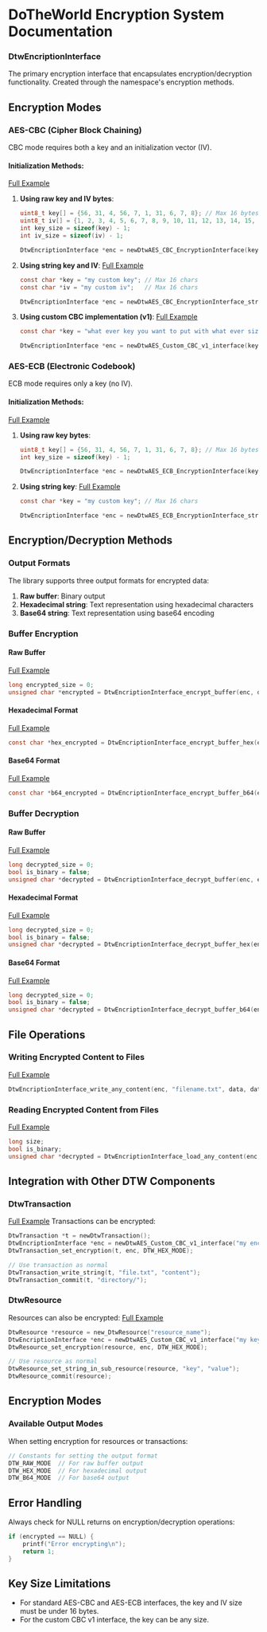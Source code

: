 # DoTheWorld Encryption System Documentation

### DtwEncriptionInterface

The primary encryption interface that encapsulates encryption/decryption functionality. Created through the namespace's encryption methods.

## Encryption Modes

### AES-CBC (Cipher Block Chaining)

CBC mode requires both a key and an initialization vector (IV).

#### Initialization Methods:
[Full Example](/examples/encryption/cbc_encryption_initializer_key.c)
1. **Using raw key and IV bytes**:
   ```c
   uint8_t key[] = {56, 31, 4, 56, 7, 1, 31, 6, 7, 8}; // Max 16 bytes
   uint8_t iv[] = {1, 2, 3, 4, 5, 6, 7, 8, 9, 10, 11, 12, 13, 14, 15, 16};
   int key_size = sizeof(key) - 1;
   int iv_size = sizeof(iv) - 1;
   
   DtwEncriptionInterface *enc = newDtwAES_CBC_EncryptionInterface(key, key_size, iv, iv_size);
   ```

2. **Using string key and IV**:
[Full Example](/examples/encryption/cbc_encryption_initializer_str.c)
   ```c
   const char *key = "my custom key"; // Max 16 chars
   const char *iv = "my custom iv";   // Max 16 chars
   
   DtwEncriptionInterface *enc = newDtwAES_CBC_EncryptionInterface_str(key, iv);
   ```

3. **Using custom CBC implementation (v1)**:
[Full Example](/examples/encryption/cbc_encryption_custom_v1_inicializer.c)
   ```c
   const char *key = "what ever key you want to put with what ever size"; // No size limit
   
   DtwEncriptionInterface *enc = newDtwAES_Custom_CBC_v1_interface(key);
   ```

### AES-ECB (Electronic Codebook)

ECB mode requires only a key (no IV).

#### Initialization Methods:
[Full Example](/examples/encryption/ecb_encryption_initializer_key.c)
1. **Using raw key bytes**:
   ```c
   uint8_t key[] = {56, 31, 4, 56, 7, 1, 31, 6, 7, 8}; // Max 16 bytes
   int key_size = sizeof(key) - 1;
   
   DtwEncriptionInterface *enc = newDtwAES_ECB_EncryptionInterface(key, key_size);
   ```

2. **Using string key**:
[Full Example](/examples/encryption/ecb_encryption_initializer_str.c)
   ```c
   const char *key = "my custom key"; // Max 16 chars
   
   DtwEncriptionInterface *enc = newDtwAES_ECB_EncryptionInterface_str(key);
   ```

## Encryption/Decryption Methods

### Output Formats

The library supports three output formats for encrypted data:

1. **Raw buffer**: Binary output
2. **Hexadecimal string**: Text representation using hexadecimal characters
3. **Base64 string**: Text representation using base64 encoding

### Buffer Encryption

#### Raw Buffer
[Full Example](/examples/encryption/raw_buffer_example.c)
```c
long encrypted_size = 0;
unsigned char *encrypted = DtwEncriptionInterface_encrypt_buffer(enc, data, data_size, &encrypted_size);
```

#### Hexadecimal Format
[Full Example](/examples/encryption/hex_buffer_example.c)
```c
const char *hex_encrypted = DtwEncriptionInterface_encrypt_buffer_hex(enc, data, data_size);
```

#### Base64 Format
[Full Example](/examples/encryption/b64_buffer.c)
```c
const char *b64_encrypted = DtwEncriptionInterface_encrypt_buffer_b64(enc, data, data_size);
```

### Buffer Decryption

#### Raw Buffer
[Full Example](/examples/encryption/b64_buffer.c)

```c
long decrypted_size = 0;
bool is_binary = false;
unsigned char *decrypted = DtwEncriptionInterface_decrypt_buffer(enc, encrypted, encrypted_size, &decrypted_size, &is_binary);
```

#### Hexadecimal Format
[Full Example](/examples/encryption/hex_buffer_example.c)
```c
long decrypted_size = 0;
bool is_binary = false;
unsigned char *decrypted = DtwEncriptionInterface_decrypt_buffer_hex(enc, hex_encrypted, &decrypted_size, &is_binary);
```

#### Base64 Format
[Full Example](/examples/encryption/b64_buffer.c)
```c
long decrypted_size = 0;
bool is_binary = false;
unsigned char *decrypted = DtwEncriptionInterface_decrypt_buffer_b64(enc, b64_encrypted, &decrypted_size, &is_binary);
```

## File Operations

### Writing Encrypted Content to Files
[Full Example](/examples/encryption/saving_and_reading_to_file.c)
```c
DtwEncriptionInterface_write_any_content(enc, "filename.txt", data, data_size);
```

### Reading Encrypted Content from Files
[Full Example](/examples/encryption/saving_and_reading_to_file.c)
```c
long size;
bool is_binary;
unsigned char *decrypted = DtwEncriptionInterface_load_any_content(enc, "filename.txt", &size, &is_binary);
```

## Integration with Other DTW Components

### DtwTransaction
[Full Example](/examples/encryption/encrypted_transaction.c)
Transactions can be encrypted:

```c
DtwTransaction *t = newDtwTransaction();
DtwEncriptionInterface *enc = newDtwAES_Custom_CBC_v1_interface("my encryption key");
DtwTransaction_set_encryption(t, enc, DTW_HEX_MODE);

// Use transaction as normal
DtwTransaction_write_string(t, "file.txt", "content");
DtwTransaction_commit(t, "directory/");
```

### DtwResource

Resources can also be encrypted:
[Full Example](/examples/encryption/resource.c)
```c
DtwResource *resource = new_DtwResource("resource_name");
DtwEncriptionInterface *enc = newDtwAES_Custom_CBC_v1_interface("my key");
DtwResource_set_encryption(resource, enc, DTW_HEX_MODE);

// Use resource as normal
DtwResource_set_string_in_sub_resource(resource, "key", "value");
DtwResource_commit(resource);
```


## Encryption Modes

### Available Output Modes

When setting encryption for resources or transactions:

```c
// Constants for setting the output format
DTW_RAW_MODE  // For raw buffer output
DTW_HEX_MODE  // For hexadecimal output
DTW_B64_MODE  // For base64 output
```

## Error Handling

Always check for NULL returns on encryption/decryption operations:

```c
if (encrypted == NULL) {
    printf("Error encrypting\n");
    return 1;
}
```


## Key Size Limitations

- For standard AES-CBC and AES-ECB interfaces, the key and IV size must be under 16 bytes.
- For the custom CBC v1 interface, the key can be any size.
